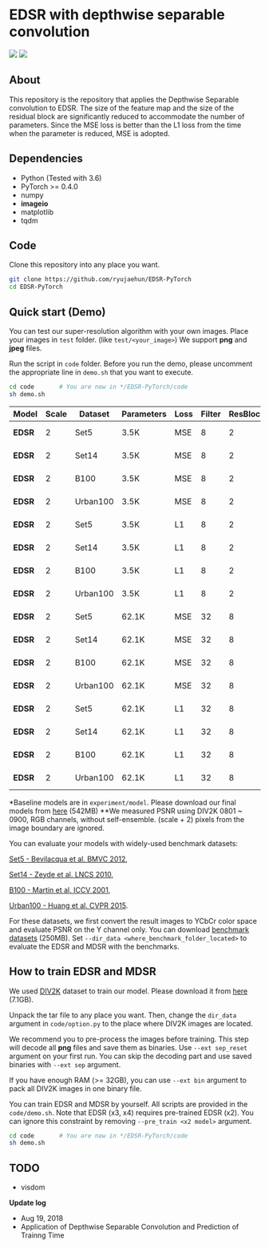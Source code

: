 # EDSR with depthwise separable convolution

![](/figs/main.png)
![](https://i1.wp.com/deepmi.me/wp-content/uploads/2017/12/unnamed-file.jpeg)
## About
This repository is the repository that applies the Depthwise Separable convolution to EDSR.
The size of the feature map and the size of the residual block are significantly reduced to accommodate the number of parameters.
Since the MSE loss is better than the L1 loss from the time when the parameter is reduced, MSE is adopted.
## Dependencies
* Python (Tested with 3.6)
* PyTorch >= 0.4.0
* numpy
* **imageio**
* matplotlib
* tqdm


## Code
Clone this repository into any place you want.
```bash
git clone https://github.com/ryujaehun/EDSR-PyTorch
cd EDSR-PyTorch
```



## Quick start (Demo)
You can test our super-resolution algorithm with your own images. Place your images in ``test`` folder. (like ``test/<your_image>``) We support **png** and **jpeg** files.

Run the script in ``code`` folder. Before you run the demo, please uncomment the appropriate line in ```demo.sh``` that you want to execute.
```bash
cd code       # You are now in */EDSR-PyTorch/code
sh demo.sh
```


| Model | Scale | Dataset | Parameters |Loss | Filter | ResBlock |****PSNR** |
|  ---  |  ---  | ---       | ---     | --- | ---    | --- |---  |
| **EDSR** | 2 | Set5 | 3.5K | MSE | 8 | 2 | 36.119 dB |
| **EDSR** | 2 | Set14 | 3.5K | MSE | 8 | 2 | 32.178 dB |
| **EDSR** | 2 | B100 | 3.5K | MSE | 8 | 2 | 31.084 dB |
| **EDSR** | 2 | Urban100 | 3.5K | MSE | 8 | 2 | 28.884 dB |
| **EDSR** | 2 | Set5 | 3.5K | L1 | 8 | 2 | 35.222 dB |
| **EDSR** | 2 | Set14 | 3.5K | L1 | 8 | 2 | 31.515 dB |
| **EDSR** | 2 | B100 | 3.5K | L1 | 8 | 2 | 30.853 dB |
| **EDSR** | 2 | Urban100 | 3.5K | L1 | 8 | 2 | 27.945 dB |
| **EDSR** | 2 | Set5 | 62.1K | MSE | 32 | 8 | 37.19 dB |
| **EDSR** | 2 | Set14 | 62.1K | MSE | 32 | 8 | 32.873 dB |
| **EDSR** | 2 | B100 | 62.1K | MSE | 32 | 8 | 31.694 dB |
| **EDSR** | 2 | Urban100 | 62.1K | MSE | 32 | 8 | 30.353 dB |
| **EDSR** | 2 | Set5 | 62.1K | L1 | 32 | 8 | 37.246 dB |
| **EDSR** | 2 | Set14 | 62.1K | L1 | 32 | 8 | 32.854 dB |
| **EDSR** | 2 | B100 | 62.1K | L1 | 32 | 8 | 31.662 dB |
| **EDSR** | 2 | Urban100 | 62.1K | L1 | 32 | 8 | 30.329 dB |

*Baseline models are in ``experiment/model``. Please download our final models from [here](https://cv.snu.ac.kr/research/EDSR/model_pytorch.tar) (542MB)
**We measured PSNR using DIV2K 0801 ~ 0900, RGB channels, without self-ensemble. (scale + 2) pixels from the image boundary are ignored.

You can evaluate your models with widely-used benchmark datasets:

[Set5 - Bevilacqua et al. BMVC 2012](http://people.rennes.inria.fr/Aline.Roumy/results/SR_BMVC12.html),

[Set14 - Zeyde et al. LNCS 2010](https://sites.google.com/site/romanzeyde/research-interests),

[B100 - Martin et al. ICCV 2001](https://www2.eecs.berkeley.edu/Research/Projects/CS/vision/bsds/),

[Urban100 - Huang et al. CVPR 2015](https://sites.google.com/site/jbhuang0604/publications/struct_sr).

For these datasets, we first convert the result images to YCbCr color space and evaluate PSNR on the Y channel only. You can download [benchmark datasets](https://cv.snu.ac.kr/research/EDSR/benchmark.tar) (250MB). Set ``--dir_data <where_benchmark_folder_located>`` to evaluate the EDSR and MDSR with the benchmarks.

## How to train EDSR and MDSR
We used [DIV2K](http://www.vision.ee.ethz.ch/%7Etimofter/publications/Agustsson-CVPRW-2017.pdf) dataset to train our model. Please download it from [here](https://cv.snu.ac.kr/research/EDSR/DIV2K.tar) (7.1GB).

Unpack the tar file to any place you want. Then, change the ```dir_data``` argument in ```code/option.py``` to the place where DIV2K images are located.

We recommend you to pre-process the images before training. This step will decode all **png** files and save them as binaries. Use ``--ext sep_reset`` argument on your first run. You can skip the decoding part and use saved binaries with ``--ext sep`` argument.

If you have enough RAM (>= 32GB), you can use ``--ext bin`` argument to pack all DIV2K images in one binary file.

You can train EDSR and MDSR by yourself. All scripts are provided in the ``code/demo.sh``. Note that EDSR (x3, x4) requires pre-trained EDSR (x2). You can ignore this constraint by removing ```--pre_train <x2 model>``` argument.

```bash
cd code       # You are now in */EDSR-PyTorch/code
sh demo.sh
```

## TODO
* visdom

**Update log**
* Aug 19, 2018
* Application of Depthwise Separable Convolution and Prediction of Trainng Time
